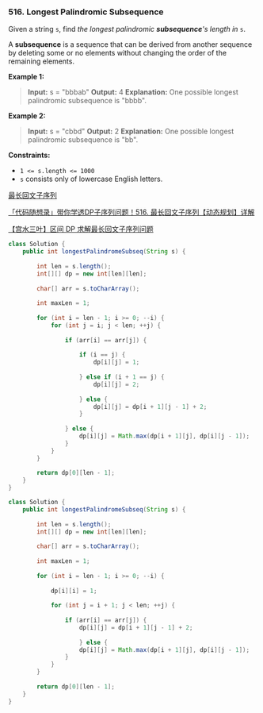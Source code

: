 ### 516. Longest Palindromic Subsequence

Given a string `s`, find *the longest palindromic **subsequence**'s length in* `s`.

A **subsequence** is a sequence that can be derived from another sequence by deleting some or no elements without changing the order of the remaining elements.

**Example 1:**

> **Input:** s = "bbbab" **Output:** 4 **Explanation:** One possible longest palindromic subsequence is "bbbb".

**Example 2:**

> **Input:** s = "cbbd" **Output:** 2 **Explanation:** One possible longest palindromic subsequence is "bb".

**Constraints:**

- `1 <= s.length <= 1000`
- `s` consists only of lowercase English letters.



[最长回文子序列](https://leetcode.cn/problems/longest-palindromic-subsequence/solution/zui-chang-hui-wen-zi-xu-lie-by-leetcode-hcjqp/)

[「代码随想录」带你学透DP子序列问题！516. 最长回文子序列【动态规划】详解](https://leetcode.cn/problems/longest-palindromic-subsequence/solution/dai-ma-sui-xiang-lu-dai-ni-xue-tou-dpzi-dv83q/)

[【宫水三叶】区间 DP 求解最长回文子序列问题](https://leetcode.cn/problems/longest-palindromic-subsequence/solution/gong-shui-san-xie-qu-jian-dp-qiu-jie-zui-h2ya/)



```java
class Solution {
    public int longestPalindromeSubseq(String s) {
        
        int len = s.length();
        int[][] dp = new int[len][len];
        
        char[] arr = s.toCharArray();
        
        int maxLen = 1;
        
        for (int i = len - 1; i >= 0; --i) {
            for (int j = i; j < len; ++j) {
                
                if (arr[i] == arr[j]) {
                    
                    if (i == j) {
                        dp[i][j] = 1;
                        
                    } else if (i + 1 == j) {
                        dp[i][j] = 2;
                        
                    } else {
                        dp[i][j] = dp[i + 1][j - 1] + 2;
                    }
                    
                } else {
                    dp[i][j] = Math.max(dp[i + 1][j], dp[i][j - 1]);
                }
            }
        }
        
        return dp[0][len - 1];
    }
}
```

```java
class Solution {
    public int longestPalindromeSubseq(String s) {
        
        int len = s.length();
        int[][] dp = new int[len][len];
        
        char[] arr = s.toCharArray();
        
        int maxLen = 1;
        
        for (int i = len - 1; i >= 0; --i) {
            
            dp[i][i] = 1;
            
            for (int j = i + 1; j < len; ++j) {
                
                if (arr[i] == arr[j]) {
                    dp[i][j] = dp[i + 1][j - 1] + 2;
                        
                    } else {
                    dp[i][j] = Math.max(dp[i + 1][j], dp[i][j - 1]);
                }
            }
        }
        
        return dp[0][len - 1];
    }
}
```
